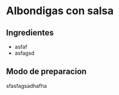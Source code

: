 # Albondigas con salsa

## Ingredientes

* asfaf
* asfagsd

## Modo de preparacion

sfasfagsadhafha
